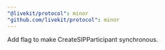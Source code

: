 ```yaml
---
"@livekit/protocol": minor
"github.com/livekit/protocol": minor
---
```


Add flag to make CreateSIPParticipant synchronous.
